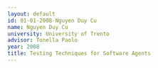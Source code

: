 ```yaml
---
layout: default 
id: 01-01-2008-Nguyen Duy Cu
name: Nguyen Duy Cu
university: University of Trento
advisor: Tonella Paolo
year: 2008
title: Testing Techniques for Software Agents
---
```

